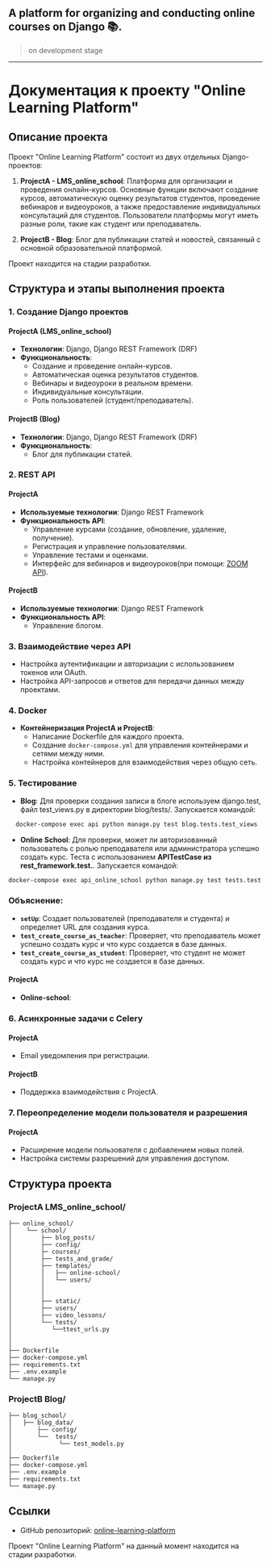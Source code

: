 ## A platform for organizing and conducting online courses on Django 📚.
> on development stage
---

# Документация к проекту "Online Learning Platform"

## Описание проекта

Проект "Online Learning Platform" состоит из двух отдельных Django-проектов:

1. **ProjectA - LMS_online_school**: Платформа для организации и проведения онлайн-курсов. Основные функции включают создание курсов, автоматическую оценку результатов студентов, проведение вебинаров и видеоуроков, а также предоставление индивидуальных консультаций для студентов. Пользователи платформы могут иметь разные роли, такие как студент или преподаватель.

2. **ProjectB - Blog**: Блог для публикации статей и новостей, связанный с основной образовательной платформой.

Проект находится на стадии разработки.

## Структура и этапы выполнения проекта

### 1. Создание Django проектов

#### ProjectA (LMS_online_school)
- **Технологии**: Django, Django REST Framework (DRF)
- **Функциональность**:
  - Создание и проведение онлайн-курсов.
  - Автоматическая оценка результатов студентов.
  - Вебинары и видеоуроки в реальном времени.
  - Индивидуальные консультации.
  - Роль пользователей (студент/преподаватель).

#### ProjectB (Blog)
- **Технологии**: Django, Django REST Framework (DRF)
- **Функциональность**:
  - Блог для публикации статей.

### 2. REST API

#### ProjectA
- **Используемые технологии**: Django REST Framework
- **Функциональность API**:
  - Управление курсами (создание, обновление, удаление, получение).
  - Регистрация и управление пользователями.
  - Управление тестами и оценками.
  - Интерфейс для вебинаров и видеоуроков(при помощи: [ZOOM API](https://github.com/JoeyAlpha5/django-zoom-meetings)).

#### ProjectB
- **Используемые технологии**: Django REST Framework
- **Функциональность API**:
  - Управление блогом.

### 3. Взаимодействие через API
- Настройка аутентификации и авторизации с использованием токенов или OAuth.
- Настройка API-запросов и ответов для передачи данных между проектами.

### 4. Docker
- **Контейнеризация ProjectA и ProjectB**:
  - Написание Dockerfile для каждого проекта.
  - Создание `docker-compose.yml` для управления контейнерами и сетями между ними.
  - Настройка контейнеров для взаимодействия через общую сеть.

### 5. Тестирование

- **Blog**: Для проверки создания записи в блоге используем django.test, файл test_views.py в директории blog/tests/. Запускается командой:
```sh
  docker-compose exec api python manage.py test blog.tests.test_views
```

- **Online School**: Для проверки, может ли авторизованный пользователь с ролью преподавателя или администратора успешно создать курс. Теста с использованием **APITestCase из rest_framework.test.**. Запускается командой:
```sh
docker-compose exec api_online_school python manage.py test tests.test
```

### Объяснение:

- **`setUp`**: Создает пользователей (преподавателя и студента) и определяет URL для создания курса.
- **`test_create_course_as_teacher`**: Проверяет, что преподаватель может успешно создать курс и что курс создается в базе данных.
- **`test_create_course_as_student`**: Проверяет, что студент не может создать курс и что курс не создается в базе данных.


#### ProjectA
- **Online-school**:


### 6. Асинхронные задачи с Celery

#### ProjectA
- Email уведомления при регистрации.

#### ProjectB
- Поддержка взаимодействия с ProjectA.


### 7. Переопределение модели пользователя и разрешения

#### ProjectA
- Расширение модели пользователя с добавлением новых полей.
- Настройка системы разрешений для управления доступом.


## Структура проекта

### ProjectA LMS_online_school/
```
├── online_school/
│    └── school/
│        ├── blog_posts/
│        ├── config/
│        ├─ courses/
│        ├── tests_and_grade/
│        ├── templates/
│        │   ├── online-school/
│        │   └── users/
│        │
│        │
│        ├── static/
│        ├── users/
│        ├── video_lessons/
│        └── tests/
│           └──ttest_urls.py
│           
│
├── Dockerfile
├── docker-compose.yml
├── requirements.txt
├── .env.example
└── manage.py
```

### ProjectB Blog/
```
├── blog_school/
│   ├── blog_data/
│       ├── config/
│       └──  tests/
│             └── test_models.py
│      
├── Dockerfile
├── docker-compose.yml
├── .env.example
├── requirements.txt
└── manage.py
```

## Ссылки
- GitHub репозиторий: [online-learning-platform](https://github.com/AlexTkDev/online-learning-platform.git)

Проект "Online Learning Platform" на данный момент находится на стадии разработки.




